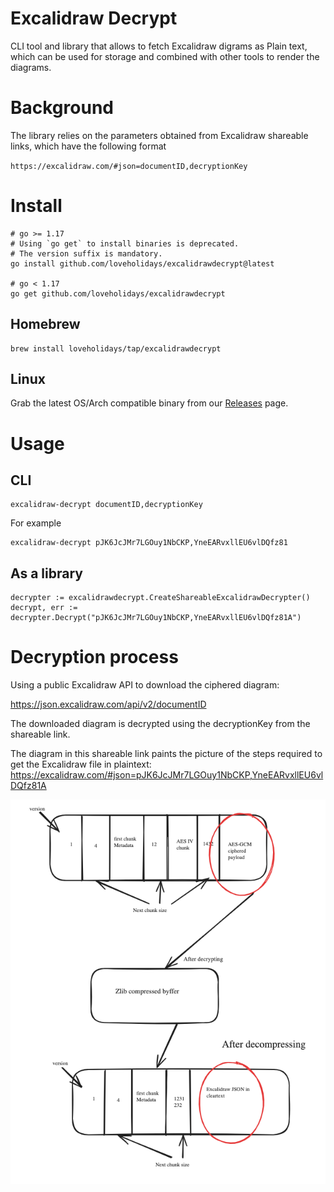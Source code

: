 # Excalidraw Decrypt

CLI tool and library that allows to fetch Excalidraw digrams as Plain text, which can be used for storage and combined with other tools to render the diagrams.

# Background
The library relies on the parameters obtained from Excalidraw shareable links, which have the following format

`https://excalidraw.com/#json=documentID,decryptionKey`

# Install

```
# go >= 1.17
# Using `go get` to install binaries is deprecated.
# The version suffix is mandatory.
go install github.com/loveholidays/excalidrawdecrypt@latest

# go < 1.17
go get github.com/loveholidays/excalidrawdecrypt
```

## Homebrew

```
brew install loveholidays/tap/excalidrawdecrypt
```
## Linux
Grab the latest OS/Arch compatible binary from our [Releases](https://github.com/loveholidays/excalidraw-decrypt/releases) page.

# Usage

## CLI

```
excalidraw-decrypt documentID,decryptionKey
```

For example

```
excalidraw-decrypt pJK6JcJMr7LGOuy1NbCKP,YneEARvxllEU6vlDQfz81
```

## As a library

```
decrypter := excalidrawdecrypt.CreateShareableExcalidrawDecrypter()
decrypt, err := decrypter.Decrypt("pJK6JcJMr7LGOuy1NbCKP,YneEARvxllEU6vlDQfz81A")
```

# Decryption process
Using a public Excalidraw API to download the ciphered diagram:

https://json.excalidraw.com/api/v2/documentID

The downloaded diagram is decrypted using the decryptionKey from the shareable link.

The diagram in this shareable link paints the picture of the steps required to get the Excalidraw file in plaintext:
https://excalidraw.com/#json=pJK6JcJMr7LGOuy1NbCKP,YneEARvxllEU6vlDQfz81A

![Decryption Process](decryption_process.png "Decryption Process")
